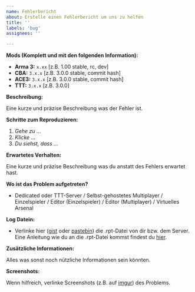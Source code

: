 ```yaml
---
name: Fehlerbericht
about: Erstelle einen Fehlerbericht um uns zu helfen
title: ''
labels: 'bug'
assignees: ''

---
```


**Mods (Komplett und mit den folgenden Information):**

- **Arma 3:** `x.xx` [z.B. 1.00 stable, rc,  dev]
- **CBA:** `3.x.x` [z.B. 3.0.0 stable, commit hash]
- **ACE3:** `3.x.x` [z.B. 3.0.0 stable, commit hash]
- **TTT:** `3.x.x` [z.B. 3.0.0]

**Beschreibung:**

Eine kurze und präzise Beschreibung was der Fehler ist.

**Schritte zum Reproduzieren:**

1. _Gehe zu ..._
2. _Klicke ..._
3. _Du siehst, dass ..._

**Erwartetes Verhalten:**

Eine kurze und präzise Beschreibung was du anstatt des Fehlers erwartet hast.

**Wo ist das Problem aufgetreten?**

- Dedicated oder TTT-Server / Selbst-gehostetes Multiplayer / Einzelspieler / Editor (Einzelspieler) / Editor (Multiplayer) / Virtuelles Arsenal

**Log Datein:**

- Verlinke hier ([gist](https://gist.github.com) oder [pastebin](http://pastebin.com)) die .rpt-Datei von dir bzw. dem Server. Eine Anleitung wie du an die .rpt-Datei kommst findest du [hier](https://community.bistudio.com/wiki/Crash_Files#Arma_3).

**Zusätzliche Informationen:**

Alles was sonst noch nützliche Informationen sein könnten.

**Screenshots:**

Wenn hilfreich, verlinke Screenshots (z.B. auf [imgur](https://imgur.com)) des Problems. 
